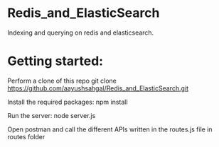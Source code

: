 # Redis_and_ElasticSearch
Indexing and querying on redis and elasticsearch.

# Getting started:

Perform a clone of this repo git clone https://github.com/aayushsahgal/Redis_and_ElasticSearch.git

Install the required packages: npm install

Run the server: node server.js

Open postman and call the different APIs written in the routes.js file in routes folder
